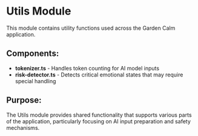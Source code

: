# Utils Module

This module contains utility functions used across the Garden Calm application.

## Components:

- **tokenizer.ts** - Handles token counting for AI model inputs
- **risk-detector.ts** - Detects critical emotional states that may require special handling

## Purpose:

The Utils module provides shared functionality that supports various parts of the application, particularly focusing on AI input preparation and safety mechanisms.
